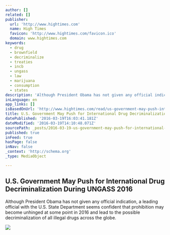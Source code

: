 ```yaml
---
author: []
related: []
publisher:
  url: 'http://www.hightimes.com'
  name: High Times
  favicon: 'http://www.hightimes.com/favicon.ico'
  domain: www.hightimes.com
keywords:
  - drug
  - brownfield
  - decriminalize
  - treaties
  - incb
  - ungass
  - law
  - marijuana
  - consumption
  - states
description: 'Although President Obama has not given any official indication, a leading official with the U.S. State Department seems confident that prohibition may become unhinged at some point in 2016 and lead to the possible decriminalization of all illegal drugs across the globe.'
inLanguage: en
app_links: []
isBasedOnUrl: 'http://www.hightimes.com/read/us-government-may-push-international-drug-decriminalization-during-ungass-2016'
title: U.S. Government May Push for International Drug Decriminalization During UNGASS 2016
datePublished: '2016-03-19T16:03:41.181Z'
dateModified: '2016-03-19T14:10:48.071Z'
sourcePath: _posts/2016-03-19-us-government-may-push-for-international-drug-decriminaliz.md
published: true
inFeed: true
hasPage: false
inNav: false
_context: 'http://schema.org'
_type: MediaObject

---
```

<article style=""><h1>U.S. Government May Push for International Drug Decriminalization During UNGASS 2016</h1><p>Although President Obama has not given any official indication, a leading official with the U.S. State Department seems confident that prohibition may become unhinged at some point in 2016 and lead to the possible decriminalization of all illegal drugs across the globe.</p><img src="http://assets.hightimes.com/obama-international-drug-decriminilization.jpg" /></article>